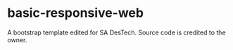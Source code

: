# basic-responsive-web
A bootstrap template edited for SA DesTech. Source code is credited to the owner.
